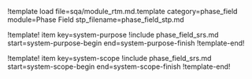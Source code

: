 !template load file=sqa/module_rtm.md.template category=phase_field module=Phase Field stp_filename=phase_field_stp.md

!template! item key=system-purpose
!include phase_field_srs.md start=system-purpose-begin end=system-purpose-finish
!template-end!

!template! item key=system-scope
!include phase_field_srs.md start=system-scope-begin end=system-scope-finish
!template-end!
